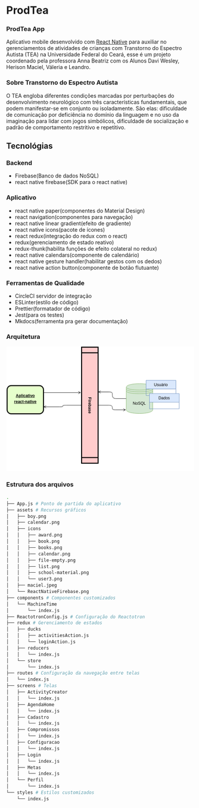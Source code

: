 # ProdTea

### ProdTea App

Aplicativo mobile desenvolvido com [React Native](https://facebook.github.io/react-native/) para auxiliar no gerenciamentos de atividades de crianças com Transtorno do Espectro Autista (TEA) na Universidade Federal do Ceará, esse é um projeto coordenado pela professora Anna Beatriz com os Alunos Davi Wesley, Herison Maciel, Váleria e Leandro.

### Sobre Transtorno do Espectro Autista

O TEA engloba diferentes condições marcadas por perturbações do desenvolvimento neurológico com três características fundamentais, que podem manifestar-se em conjunto ou isoladamente. São elas: dificuldade de comunicação por deficiência no domínio da linguagem e no uso da imaginação para lidar com jogos simbólicos, dificuldade de socialização e padrão de comportamento restritivo e repetitivo.

## Tecnológias
### Backend

 - Firebase(Banco de dados NoSQL)
 - react native firebase(SDK para o react native)

### Aplicativo

 - react native paper(componentes do Material Design)
 - react navigation(componentes para navegação)
 - react native linear gradient(efeito de gradiente)
 - react native icons(pacote de ícones)
 - react redux(integração do redux com o react)
 - redux(gerenciamento de estado reativo)
 - redux-thunk(habilita funções de efeito colateral no redux)
 - react native calendars(componente de calendário)
 - react native gesture handler(habilitar gestos com os dedos)
 - react native action button(componente de botão flutuante)

### Ferramentas de Qualidade

 - CircleCI servidor de integração
 - ESLinter(estilo de código)
 - Prettier(formatador de código)
 - Jest(para os testes)
 - Mkdocs(ferramenta pra gerar documentação)

### Arquitetura
![arquiteura simples do aplicativo](https://raw.githubusercontent.com/daviwesley/ProdTeaApp/master/docs/images/arquitetura.png)

### Estrutura dos arquivos

```bash
.
├── App.js # Ponto de partida do aplicativo
├── assets # Recursos gráficos
│   ├── boy.png
│   ├── calendar.png
│   ├── icons
│   │   ├── award.png
│   │   ├── book.png
│   │   ├── books.png
│   │   ├── calendar.png
│   │   ├── file-empty.png
│   │   ├── list.png
│   │   ├── school-material.png
│   │   └── user3.png
│   ├── maciel.jpeg
│   └── ReactNativeFirebase.png
├── components # Componentes customizados
│   └── MachineTime
│       └── index.js
├── ReactotronConfig.js # Configuração do Reactotron
├── redux # Gerenciamento de estados
│   ├── ducks
│   │   ├── activitiesAction.js
│   │   └── loginAction.js
│   ├── reducers
│   │   └── index.js
│   └── store
│       └── index.js
├── routes # Configuração da navegação entre telas
│   └── index.js
├── screens # Telas
│   ├── ActivityCreator
│   │   └── index.js
│   ├── AgendaHome
│   │   └── index.js
│   ├── Cadastro
│   │   └── index.js
│   ├── Compromissos
│   │   └── index.js
│   ├── Configuracao
│   │   └── index.js
│   ├── Login
│   │   └── index.js
│   ├── Metas
│   │   └── index.js
│   └── Perfil
│       └── index.js
└── styles # Estilos customizados
    └── index.js

```